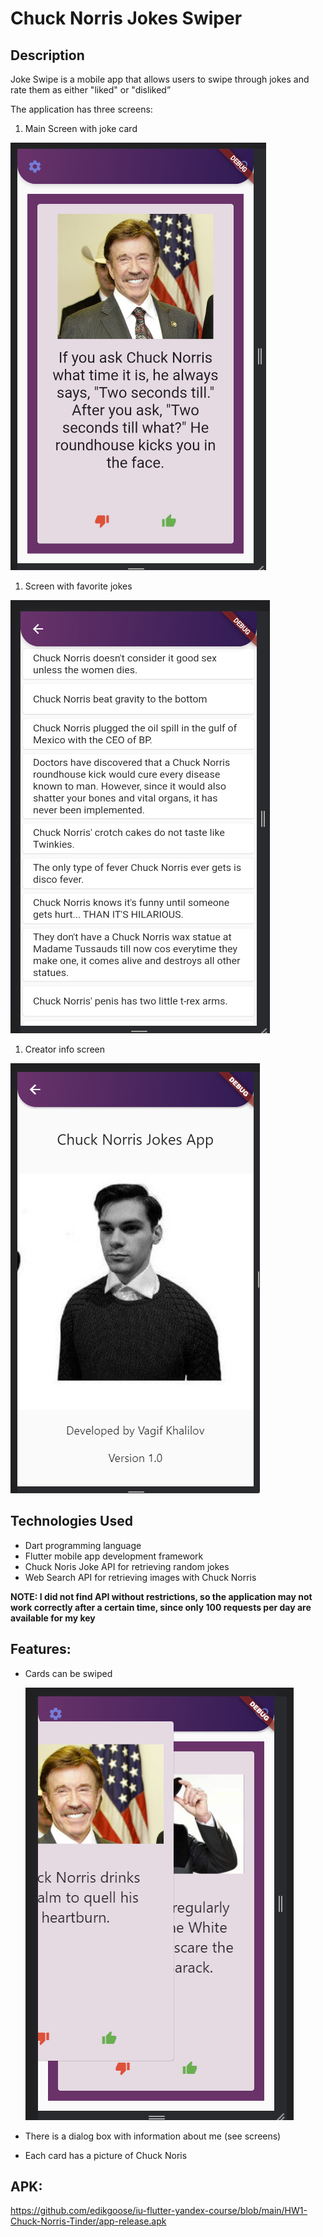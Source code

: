 # Chuck Norris Jokes Swiper

## Description

Joke Swipe is a mobile app that allows users to swipe through jokes and rate them as either "liked" or "disliked”

The application has three screens:

1. Main Screen with joke card

![Untitled](screenshots/Untitled.png)

1. Screen with favorite jokes

![Untitled](screenshots/Untitled%201.png)

1. Creator info screen

![Untitled](screenshots/Untitled%202.png)

## Technologies Used

- Dart programming language
- Flutter mobile app development framework
- Chuck Noris Joke API for retrieving random jokes
- Web Search API for retrieving images with Chuck Norris

**NOTE: I did not find API without restrictions, so the application may not work correctly after a certain time, since only 100 requests per day are available for my key**

## Features:

- Cards can be swiped

  ![Untitled](screenshots/Untitled%203.png)

- There is a dialog box with information about me (see screens)
- Each card has a picture of Chuck Noris

## APK:
https://github.com/edikgoose/iu-flutter-yandex-course/blob/main/HW1-Chuck-Norris-Tinder/app-release.apk
